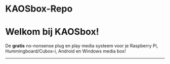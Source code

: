 # KAOSbox-Repo
Welkom bij KAOSbox!
===================
De **gratis** no-nonsense plug en play media systeem voor je Raspberry Pi, Hummingboard/Cubox-i, Android en Windows media box!

----------
